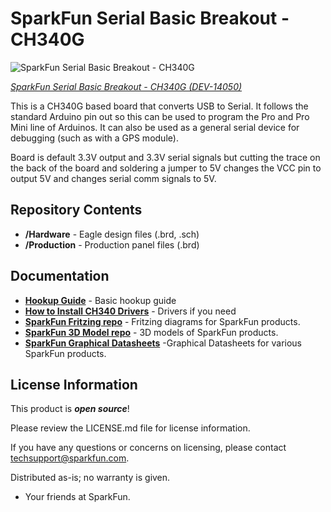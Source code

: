 SparkFun Serial Basic Breakout - CH340G
========================================

![SparkFun Serial Basic Breakout - CH340G](https://cdn.sparkfun.com//assets/parts/1/1/8/8/8/14050-01.jpg)

[*SparkFun Serial Basic Breakout - CH340G (DEV-14050)*](https://www.sparkfun.com/products/14050)

This is a CH340G based board that converts USB to Serial. 
It follows the standard Arduino pin out so this can be used to program the Pro and Pro Mini line of Arduinos. 
It can also be used as a general serial device for debugging (such as with a GPS module).

Board is default 3.3V output and 3.3V serial signals but cutting the trace on the back of the board and 
soldering a jumper to 5V changes the VCC pin to output 5V and changes serial comm signals to 5V.

Repository Contents
-------------------

* **/Hardware** - Eagle design files (.brd, .sch)
* **/Production** - Production panel files (.brd)

Documentation
--------------
* **[Hookup Guide](https://learn.sparkfun.com/tutorials/serial-basic-hookup-guide)** - Basic hookup guide
* **[How to Install CH340 Drivers](https://www.sparkfun.com/ch340)** - Drivers if you need
* **[SparkFun Fritzing repo](https://github.com/sparkfun/Fritzing_Parts/blob/main/products/14050_sfe_serial_basic_breakout_ch340g.fzpz)** - Fritzing diagrams for SparkFun products.
* **[SparkFun 3D Model repo](https://github.com/sparkfun/3D_Models)** - 3D models of SparkFun products. 
* **[SparkFun Graphical Datasheets](https://github.com/sparkfun/Graphical_Datasheets)** -Graphical Datasheets for various SparkFun products.


License Information
-------------------

This product is _**open source**_! 

Please review the LICENSE.md file for license information. 

If you have any questions or concerns on licensing, please contact techsupport@sparkfun.com.

Distributed as-is; no warranty is given.

- Your friends at SparkFun.
